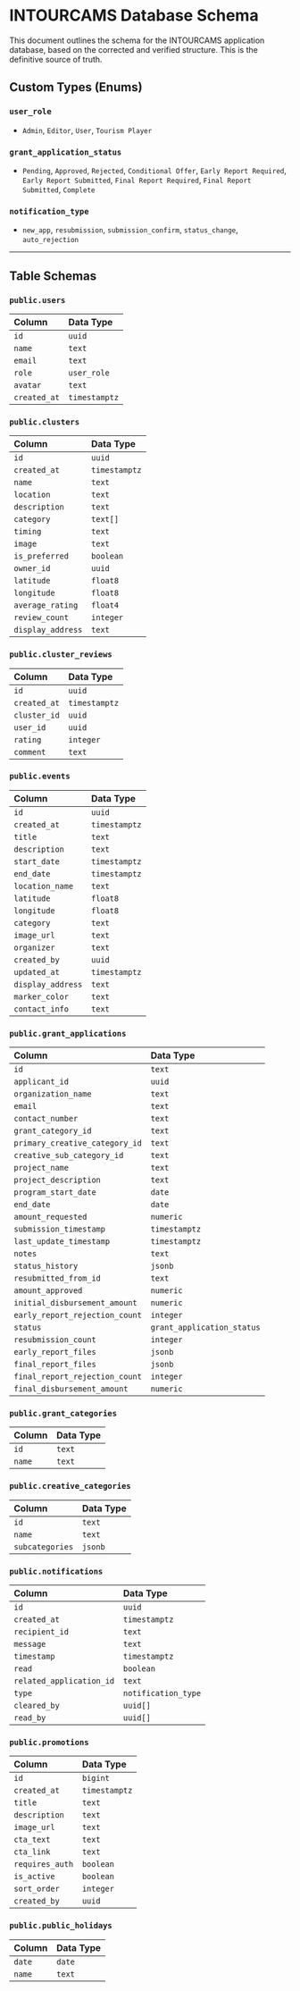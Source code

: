 # INTOURCAMS Database Schema

This document outlines the schema for the INTOURCAMS application database, based on the corrected and verified structure. This is the definitive source of truth.

## Custom Types (Enums)

### `user_role`
- `Admin`, `Editor`, `User`, `Tourism Player`

### `grant_application_status`
- `Pending`, `Approved`, `Rejected`, `Conditional Offer`, `Early Report Required`, `Early Report Submitted`, `Final Report Required`, `Final Report Submitted`, `Complete`

### `notification_type`
- `new_app`, `resubmission`, `submission_confirm`, `status_change`, `auto_rejection`

---

## Table Schemas

### `public.users`

| Column | Data Type |
| :--- | :--- |
| `id` | `uuid` |
| `name` | `text` |
| `email` | `text` |
| `role` | `user_role` |
| `avatar` | `text` |
| `created_at`| `timestamptz` |

### `public.clusters`

| Column | Data Type |
| :--- | :--- |
| `id` | `uuid` |
| `created_at` | `timestamptz` |
| `name` | `text` |
| `location` | `text` |
| `description` | `text` |
| `category` | `text[]` |
| `timing` | `text` |
| `image` | `text` |
| `is_preferred` | `boolean` |
| `owner_id` | `uuid` |
| `latitude` | `float8` |
| `longitude` | `float8` |
| `average_rating`| `float4` |
| `review_count` | `integer` |
| `display_address`| `text` |

### `public.cluster_reviews`

| Column | Data Type |
| :--- | :--- |
| `id` | `uuid` |
| `created_at` | `timestamptz`|
| `cluster_id` | `uuid` |
| `user_id` | `uuid` |
| `rating` | `integer` |
| `comment` | `text` |

### `public.events`

| Column | Data Type |
| :--- | :--- |
| `id` | `uuid` |
| `created_at` | `timestamptz`|
| `title` | `text` |
| `description` | `text` |
| `start_date` | `timestamptz`|
| `end_date` | `timestamptz`|
| `location_name`| `text` |
| `latitude` | `float8` |
| `longitude` | `float8` |
| `category` | `text` |
| `image_url` | `text` |
| `organizer` | `text` |
| `created_by` | `uuid` |
| `updated_at` | `timestamptz`|
| `display_address`| `text` |
| `marker_color` | `text` |
| `contact_info` | `text` |

### `public.grant_applications`

| Column | Data Type |
| :--- | :--- |
| `id` | `text` |
| `applicant_id` | `uuid` |
| `organization_name`| `text` |
| `email` | `text` |
| `contact_number` | `text` |
| `grant_category_id` | `text`|
| `primary_creative_category_id` | `text` |
| `creative_sub_category_id` | `text` |
| `project_name` | `text` |
| `project_description`| `text` |
| `program_start_date`| `date` |
| `end_date` | `date` |
| `amount_requested` | `numeric` |
| `submission_timestamp`| `timestamptz`|
| `last_update_timestamp` | `timestamptz`|
| `notes` | `text` |
| `status_history`| `jsonb` |
| `resubmitted_from_id`| `text` |
| `amount_approved`| `numeric` |
| `initial_disbursement_amount`| `numeric` |
| `early_report_rejection_count`| `integer`|
| `status` | `grant_application_status`|
| `resubmission_count` | `integer` |
| `early_report_files` | `jsonb` |
| `final_report_files` | `jsonb` |
| `final_report_rejection_count`| `integer`|
| `final_disbursement_amount`| `numeric` |

### `public.grant_categories`

| Column | Data Type |
| :--- | :--- |
| `id` | `text` |
| `name` | `text` |

### `public.creative_categories`

| Column | Data Type |
| :--- | :--- |
| `id` | `text` |
| `name` | `text` |
| `subcategories`| `jsonb` |

### `public.notifications`

| Column | Data Type |
| :--- | :--- |
| `id` | `uuid` |
| `created_at` | `timestamptz`|
| `recipient_id` | `text` |
| `message` | `text` |
| `timestamp` | `timestamptz`|
| `read` | `boolean`|
| `related_application_id`| `text` |
| `type` | `notification_type`|
| `cleared_by` | `uuid[]` |
| `read_by` | `uuid[]` |

### `public.promotions`

| Column | Data Type |
| :--- | :--- |
| `id` | `bigint` |
| `created_at` | `timestamptz`|
| `title` | `text` |
| `description` | `text` |
| `image_url` | `text` |
| `cta_text` | `text` |
| `cta_link` | `text` |
| `requires_auth`| `boolean`|
| `is_active` | `boolean`|
| `sort_order` | `integer`|
| `created_by` | `uuid` |

### `public.public_holidays`

| Column | Data Type |
| :--- | :--- |
| `date` | `date` |
| `name` | `text` |